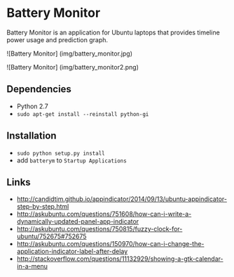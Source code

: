 # Battery Monitor

Battery Monitor is an application for Ubuntu laptops that provides timeline power usage and prediction graph.

![Battery Monitor]
(img/battery_monitor.jpg)

![Battery Monitor]
(img/battery_monitor2.png)

## Dependencies

- Python 2.7
- `sudo apt-get install --reinstall python-gi`

## Installation

- `sudo python setup.py install`
- add `batterym` to `Startup Applications`

## Links

- http://candidtim.github.io/appindicator/2014/09/13/ubuntu-appindicator-step-by-step.html
- http://askubuntu.com/questions/751608/how-can-i-write-a-dynamically-updated-panel-app-indicator
- http://askubuntu.com/questions/750815/fuzzy-clock-for-ubuntu/752675#752675
- http://askubuntu.com/questions/150970/how-can-i-change-the-application-indicator-label-after-delay
- http://stackoverflow.com/questions/11132929/showing-a-gtk-calendar-in-a-menu
